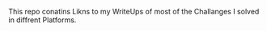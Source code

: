 This repo conatins Likns to my WriteUps of most of the Challanges I solved in diffrent Platforms.  
